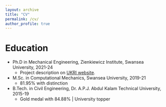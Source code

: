 ```yaml
---
layout: archive
title: "CV"
permalink: /cv/
author_profile: true
---
```


Education
======
* Ph.D in Mechanical Engineering, Zienkiewicz Institute, Swansea University, 2021-24
  *  Project description on [UKRI website](https://gtr.ukri.org/projects?ref=studentship-2601058#/tabOverview). 
* M.Sc. in Computational Mechanics, Swansea University, 2019-21
  * 81.95% with distinction
* B.Tech. in Civil Engineering, Dr. A.P.J. Abdul Kalam Technical University, 2015-19
  * Gold medal with 84.88% | University topper
